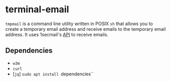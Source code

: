 # terminal-email
 `tmpmail` is a command line utility written in POSIX `sh` that allows you to create a temporary email address and receive emails to the temporary email address. It uses 1secmail's [API](https://www.1secmail.com/api/) to receive emails.

## Dependencies
- `w3m`
- `curl`
- [`jq`]
`sudo apt install `dependencies``
